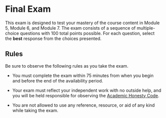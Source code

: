 # Final Exam

This exam is designed to test your mastery of the course content in Module 5,
Module 6, and Module 7. The exam consists of a sequence of multiple-choice
questions with 100 total points possible. For each question, select the **best**
response from the choices presented.

## Rules

Be sure to observe the following rules as you take the exam.

- You must complete the exam within 75 minutes from when you begin and before
  the end of the availability period.

- Your exam must reflect your independent work with no outside help, and you
  will be held responsible for observing the [Academic Honesty
  Code](http://www.auburn.edu/academic/provost/academic-honesty/_assets/pdf/academic-honesty-code-20201028.pdf).

- You are not allowed to use any reference, resource, or aid of any kind while
  taking the exam.

